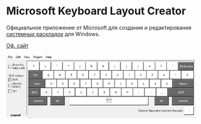 # Microsoft Keyboard Layout Creator

Официальное приложение от Microsoft для создания и редактирования [системных раскладок](/layouts/software.md) для Windows.

[Оф. сайт](https://www.microsoft.com/en-us/download/details.aspx?id=102134)

![](/assets/software/msklc.png)
